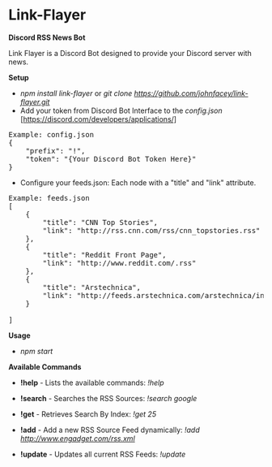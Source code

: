 # Link-Flayer

**Discord RSS News Bot**

Link Flayer is a Discord Bot designed to provide your Discord server with news.

**Setup** 

- *npm install link-flayer* or *git clone https://github.com/johnfacey/link-flayer.git*
- Add your token from Discord Bot Interface to the *config.json* [https://discord.com/developers/applications/]
<pre>
Example: config.json 
{
	"prefix": "!",
	"token": "{Your Discord Bot Token Here}"
}
</pre>

- Configure your feeds.json: Each node with a "title" and "link" attribute.

<pre>
Example: feeds.json 
[
    {
	    "title": "CNN Top Stories",
	    "link": "http://rss.cnn.com/rss/cnn_topstories.rss"
    },
    {
	    "title": "Reddit Front Page",
	    "link": "http://www.reddit.com/.rss"
    },
    {
	    "title": "Arstechnica",
	    "link": "http://feeds.arstechnica.com/arstechnica/index"
    }
    
]
</pre>

**Usage**

- *npm start*



**Available Commands**
	
* **!help** - Lists the available commands: *!help*

* **!search** - Searches the RSS Sources: *!search google*

* **!get** - Retrieves Search By Index: *!get 25*

* **!add** - Add a new RSS Source Feed dynamically: *!add http://www.engadget.com/rss.xml*

* **!update** - Updates all current RSS Feeds: *!update*

